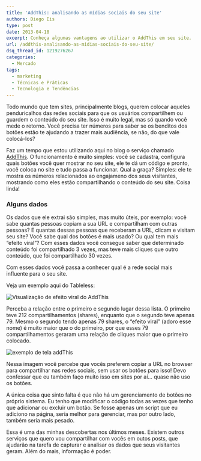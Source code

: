 ```yaml
---
title: 'AddThis: analisando as mídias sociais do seu site'
authors: Diego Eis
type: post
date: 2013-04-18
excerpt: Conheça algumas vantagens ao utilizar o AddThis em seu site.
url: /addthis-analisando-as-midias-sociais-do-seu-site/
dsq_thread_id: 1219276267
categories:
  - Mercado
tags:
  - marketing
  - Técnicas e Práticas
  - Tecnologia e Tendências
---
```

Todo mundo que tem sites, principalmente blogs, querem colocar aqueles penduricalhos das redes sociais para que os usuários compartilhem ou guardem o conteúdo do seu site. Isso é muito legal, mas só quando você mede o retorno. Você precisa ter números para saber se os benditos dos botões estão te ajudando a trazer mais audiência, se não, do que vale colocá-los?

Faz um tempo que estou utilizando aqui no blog o serviço chamado [AddThis][1]. O funcionamento é muito simples: você se cadastra, configura quais botões você quer mostrar no seu site, ele te dá um código e pronto, você coloca no site e tudo passa a funcionar. Qual a graça? Simples: ele te mostra os números relacionados ao engajameno dos seus visitantes, mostrando como eles estão compartilhando o conteúdo do seu site. Coisa linda!

### Alguns dados

Os dados que ele extrai são simples, mas muito úteis, por exemplo: você sabe quantas pessoas copiam a sua URL e compartilham com outras pessoas? E quantas dessas pessoas que receberam a URL, clicam e visitam seu site? Você sabe qual dos botões é mais usado? Ou qual tem mais &#8220;efeito viral&#8221;? Com esses dados você consegue saber que determinado conteúdo foi compartilhado 3 vezes, mas teve mais cliques que outro conteúdo, que foi compartilhado 30 vezes.
  
Com esses dados você passa a conhecer qual é a rede social mais influente para o seu site.

Veja um exemplo aqui do Tableless:
  
<img src="https://raw.githubusercontent.com/diegoeis/tableless-static-images/master/2013/04/Screen-Shot-2013-04-18-at-01.19.35.png" alt="Visualização de efeito viral do AddThis" width="961" height="433" class="alignnone size-full wp-image-30284" srcset="uploads/2013/04/Screen-Shot-2013-04-18-at-01.19.35.png 961w, uploads/2013/04/Screen-Shot-2013-04-18-at-01.19.35-329x148.png 329w, uploads/2013/04/Screen-Shot-2013-04-18-at-01.19.35-588x264.png 588w, uploads/2013/04/Screen-Shot-2013-04-18-at-01.19.35-660x297.png 660w" sizes="(max-width: 961px) 100vw, 961px" />

Perceba a relação entre o primeiro e segundo lugar dessa lista. O primeiro teve 212 compartilhamentos (shares), enquanto que o segundo teve apenas 79. Mesmo o segundo tendo apenas 79 shares, o &#8220;efeito viral&#8221; (adoro esse nome) é muito maior que o do primeiro, por que esses 79 compartilhamentos geraram uma relação de cliques maior que o primeiro colocado. 

<img src="https://raw.githubusercontent.com/diegoeis/tableless-static-images/master/2013/04/Screen-Shot-2013-04-18-at-01.22.46.png" alt="exemplo de tela addThis" width="953" height="301" class="alignnone size-full wp-image-30285" srcset="uploads/2013/04/Screen-Shot-2013-04-18-at-01.22.46.png 953w, uploads/2013/04/Screen-Shot-2013-04-18-at-01.22.46-329x103.png 329w, uploads/2013/04/Screen-Shot-2013-04-18-at-01.22.46-588x185.png 588w, uploads/2013/04/Screen-Shot-2013-04-18-at-01.22.46-660x208.png 660w" sizes="(max-width: 953px) 100vw, 953px" />

Nessa imagem você percebe que vocês preferem copiar a URL no browser para compartilhar nas redes sociais, sem usar os botões para isso! Devo confessar que eu também faço muito isso em sites por aí&#8230; quase não uso os botões.

A única coisa que sinto falta é que não há um gerenciamento de botões no próprio sistema. Eu tenho que modificar o código todas as vezes que tenho que adicionar ou excluir um botão. Se fosse apenas um script que eu adiciono na página, seria melhor para gerenciar, mas por outro lado, também seria mais pesado. 

Essa é uma das minhas descobertas nos últimos meses. Existem outros serviços que quero vou compartilhar com vocês em outos posts, que ajudarão na tarefa de capturar e analisar os dados que seus visitantes geram. Além do mais, informação é poder.

 [1]: http://addthis.com/?utm_source=tablelessComBr&utm_medium=postLink&utm_campaign=post